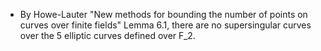 - By Howe-Lauter "New methods for bounding the number of points on curves over finite fields" Lemma 6.1, there are no supersingular curves over the 5 elliptic curves defined over F_2.
